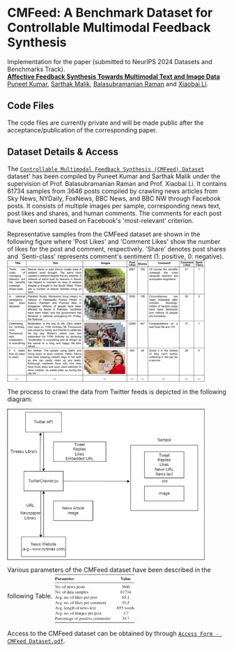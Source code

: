 CMFeed: A Benchmark Dataset for Controllable Multimodal Feedback Synthesis
================================================

Implementation for the paper (submitted to NeurIPS 2024 Datasets and Benchmarks Track). <br>
**[Affective Feedback Synthesis Towards Multimodal Text and Image Data][1]**<br>
[Puneet Kumar](https://puneet-kr.github.io/), [Sarthak Malik](https://www.linkedin.com/in/sarthak-malik-03777a190/), [Balasubramanian Raman](http://faculty.iitr.ac.in/~balarfma/) and [Xiaobai Li](https://www.oulu.fi/en/researchers/xiaobai-li). 

## Code Files
The code files are currently private and will be made public after the acceptance/publication of the corresponding paper. 

Dataset Details & Access
-------------------------
The [`Controllable Multimodal Feedback Synthesis (CMFeed) Dataset`][2] dataset' has been compiled by Puneet Kumar and Sarthak Malik under the supervision of Prof. Balasubramanian Raman and Prof. Xiaobai Li. It contains $61734$ samples from $3646$ posts compiled by crawling news articles from Sky News, NYDaily, FoxNews, BBC News, and BBC NW through Facebook posts. It consists of multiple images per sample, corresponding news text, post likes and shares, and human comments. The comments for each post have been sorted based on Facebook's 'most-relevant' criterion.

Representative samples from the CMFeed dataset are shown in the following figure where 'Post Likes' and 'Comment Likes' show the number of likes for the post and comment, respectively. 'Share' denotes post shares and `Senti-class' represents comment's sentiment ($1$: positive, $0$: negative).
<img src="samples.jpg" width="90%" align="middle"> 

The process to crawl the data from Twitter feeds is depicted in the following diagram:
<!--![IIT-R MMFeed dataset construction](data_construction.jpg)-->
<img src="data_construction.jpg" width="90%" align="middle">

Various parameters of the CMFeed dataset have been described in the following Table.
<img src="data_table.jpg" width="37%" align="middle">

Access to the CMFeed dataset can be obtained by through [`Access Form - CMFeed Dataset.pdf`][2].   

[1]: https://neurips.cc/Conferences/2024/CallForDatasetsBenchmarks
[2]: https://github.com/MIntelligence-Group/CMFeed/blob/main/Access%20Form%20-%20CMFeed%20Dataset.pdf
